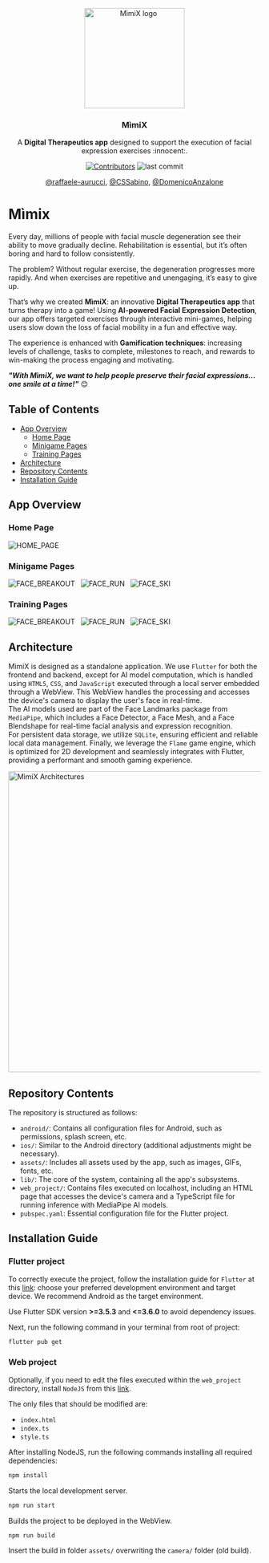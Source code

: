 <p align="center">
    <img width="200" src="https://github.com/user-attachments/assets/f7322182-7f81-4e71-89c6-f6d01fcbb6c2" alt="MìmiX logo">
</p>

<h3 align="center">
 MìmiX
</h3>

<p align="center">
 A <b>Digital Therapeutics app</b> designed to support the execution of facial expression exercises :innocent:.  
</p>

<p align="center">
 <a href="#"><img src="https://img.shields.io/github/contributors/raffaele-aurucci/MimiX?style=for-the-badge" alt="Contributors"/></a>
 <img src="https://img.shields.io/github/last-commit/raffaele-aurucci/MimiX?style=for-the-badge" alt="last commit">
</p>

<div align="center">
  
[@raffaele-aurucci](https://github.com/raffaele-aurucci), [@CSSabino](https://github.com/CSSabino), [@DomenicoAnzalone](https://github.com/DomenicoAnzalone)

</div>



# Mìmix

Every day, millions of people with facial muscle degeneration see their ability to move gradually decline. Rehabilitation is essential, but it’s often boring and hard to follow consistently.  

The problem? Without regular exercise, the degeneration progresses more rapidly. And when exercises are repetitive and unengaging, it’s easy to give up.  

That’s why we created **MìmiX**: an innovative **Digital Therapeutics app** that turns therapy into a game! Using **AI-powered Facial Expression Detection**, our app offers targeted exercises through interactive mini-games, helping users slow down the loss of facial mobility in a fun and effective way.  

The experience is enhanced with **Gamification techniques**: increasing levels of challenge, tasks to complete, milestones to reach, and rewards to win-making the process engaging and motivating.

***"With MìmiX, we want to help people preserve their facial expressions… one smile at a time!"*** 😊

## Table of Contents 
- [App Overview](#app-overview)
   - [Home Page](#home-page)
   - [Minigame Pages](#minigame-pages)
   - [Training Pages](#training-pages)
- [Architecture](#architecture)
- [Repository Contents](#repository-contents)
- [Installation Guide](#installation-guide)

## App Overview

### Home Page
![HOME_PAGE](https://github.com/user-attachments/assets/51e0c380-628b-4715-b101-fa2fce156a08)

### Minigame Pages
<div>
  <img src="https://github.com/user-attachments/assets/e32d4412-cdca-4ecd-b4c6-66f3560d5c0d" alt="FACE_BREAKOUT"> &nbsp;
  <img src="https://github.com/user-attachments/assets/7254e9f0-c56e-425a-aa2d-29de7dd67180" alt="FACE_RUN"> &nbsp;
  <img src="https://github.com/user-attachments/assets/c66ae782-17c4-40a3-9bcc-20e274b00e29" alt="FACE_SKI">
</div>

### Training Pages
<div>
  <img src="https://github.com/user-attachments/assets/79c4d718-185e-4fa8-85b8-d57e4514120e" alt="FACE_BREAKOUT"> &nbsp;
  <img src="https://github.com/user-attachments/assets/189123c5-5426-41ee-a5d8-ebb345596e45" alt="FACE_RUN"> &nbsp;
  <img src="https://github.com/user-attachments/assets/f2f74c1e-cc98-4373-ab88-c92c467406cc" alt="FACE_SKI">
</div>

## Architecture
MìmiX is designed as a standalone application. We use ```Flutter``` for both the frontend and backend, except for AI model computation, which is handled using ```HTML5```, ```CSS```, and ```JavaScript``` executed through a local server embedded through a WebView. This WebView handles the processing and accesses the device's camera to display the user's face in real-time.  
The AI models used are part of the Face Landmarks package from ```MediaPipe```, which includes a Face Detector, a Face Mesh, and a Face Blendshape for real-time facial analysis and expression recognition.  
For persistent data storage, we utilize ```SQLite```, ensuring efficient and reliable local data management. Finally, we leverage the ```Flame``` game engine, which is optimized for 2D development and seamlessly integrates with Flutter, providing a performant and smooth gaming experience.  

<img width="600" src="https://github.com/user-attachments/assets/f0c31612-2a44-47fd-b9ba-48fdc1979afb" alt="MìmiX Architectures">


## Repository Contents
The repository is structured as follows:  
- ```android/```: Contains all configuration files for Android, such as permissions, splash screen, etc.  
- ```ios/```: Similar to the Android directory (additional adjustments might be necessary).  
- ```assets/```: Includes all assets used by the app, such as images, GIFs, fonts, etc.  
- ```lib/```: The core of the system, containing all the app's subsystems.  
- ```web_project/```: Contains files executed on localhost, including an HTML page that accesses the device's camera and a TypeScript file for running inference with MediaPipe AI models.  
- ```pubspec.yaml```: Essential configuration file for the Flutter project.

## Installation Guide

### Flutter project
To correctly execute the project, follow the installation guide for ```Flutter``` at this [link](https://docs.flutter.dev/get-started/install): choose your preferred development environment and target device. We recommend Android as the target environment.  

Use Flutter SDK version **>=3.5.3** and **<=3.6.0** to avoid dependency issues.  

Next, run the following command in your terminal from root of project:  

```bash
flutter pub get
```

### Web project
Optionally, if you need to edit the files executed within the ```web_project``` directory, install ```NodeJS``` from this [link](https://nodejs.org/en/download/current).  

The only files that should be modified are:  
- ```index.html```  
- ```index.ts```  
- ```style.ts```  

After installing NodeJS, run the following commands installing all required dependencies:  

```bash
npm install
```

Starts the local development server.
```bash
npm run start
```

Builds the project to be deployed in the WebView.
```bash
npm run build
```

Insert the build in folder ```assets/``` overwriting the ```camera/``` folder (old build).


